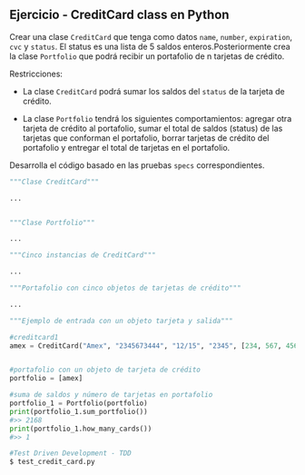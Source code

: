 ## Ejercicio - CreditCard class en Python

Crear una clase `CreditCard` que tenga como datos `name`, `number`, `expiration`, `cvc` y `status`. El status es una lista de 5 saldos enteros.Posteriormente crea la clase `Portfolio` que podrá recibir un portafolio de n tarjetas de crédito.

Restricciones:

- La clase `CreditCard` podrá sumar los saldos del `status` de la tarjeta de crédito.

- La clase `Portfolio` tendrá los siguientes comportamientos: agregar otra tarjeta de crédito al portafolio, sumar el total de saldos (status) de las tarjetas que conforman el portafolio, borrar tarjetas de crédito del portafolio y entregar el total de tarjetas en el portafolio.


Desarrolla el código basado en las pruebas `specs` correspondientes. 


```python
"""Clase CreditCard"""

...


"""Clase Portfolio"""

...

```
```python
"""Cinco instancias de CreditCard"""

...

"""Portafolio con cinco objetos de tarjetas de crédito"""

...

```

```python
"""Ejemplo de entrada con un objeto tarjeta y salida"""

#creditcard1
amex = CreditCard("Amex", "2345673444", "12/15", "2345", [234, 567, 456, 567, 344])


#portafolio con un objeto de tarjeta de crédito
portfolio = [amex]

#suma de saldos y número de tarjetas en portafolio
portfolio_1 = Portfolio(portfolio)
print(portfolio_1.sum_portfolio())
#>> 2168
print(portfolio_1.how_many_cards())
#>> 1

```

```python
#Test Driven Development - TDD
$ test_credit_card.py
```
